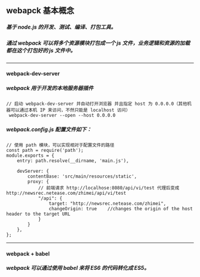 ## webapck 基本概念
##### 基于 node.js 的开发、测试、编译、打包工具。
##### 通过 webpack 可以将多个资源模块打包成一个 js 文件，业务逻辑和资源的加载都在这个打包好的 js 文件中。


---
#### webpack-dev-server
##### webpack 用于开发的本地服务器插件



```
// 启动 webpack-dev-server 并自动打开浏览器 并且指定 host 为 0.0.0.0（其他机器可以通过本机 IP 来访问，不然只能是 localhost 访问）
 webpack-dev-server --open --host 0.0.0.0     
```


##### webpack.config.js 配置文件如下：
```
// 使用 path 模块，可以实现相对于配置文件的路径
const path = require('path');
module.exports = {
    entry: path.resolve(__dirname, 'main.js'),

    devServer: {
        contentBase: 'src/main/resources/static',
        proxy: {
            // 前端请求 http://localhose:8080/api/vi/test 代理后变成 http://newsrec.netease.com/zhimei/api/vi/test
            "/api": {
                target: "http://newsrec.netease.com/zhimei",
                changeOrigin: true    //changes the origin of the host header to the target URL
            }
        }
    },
};
```


---
#### webpack + babel
##### webpack 可以通过使用 babel 来将 ES6 的代码转化成 ES5。
